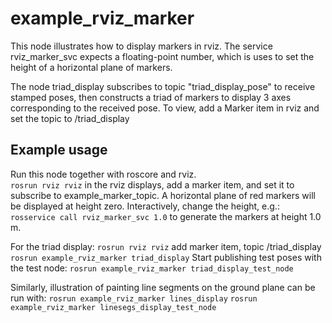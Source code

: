 # example_rviz_marker
This node illustrates how to display markers in rviz. 
The service rviz_marker_svc expects a floating-point number, which is uses to 
set the height of a horizontal plane of markers.

The node triad_display subscribes to topic "triad_display_pose" to receive stamped poses, then
constructs a triad of markers to display 3 axes corresponding to the received pose.
To view, add a Marker item in rviz and set the topic to /triad_display

## Example usage
Run this node together with roscore and rviz.  
`rosrun rviz rviz`
in the rviz displays, add a marker item, and set it to subscribe to example_marker_topic.
A horizontal plane of red markers will be displayed at height zero.  Interactively, change the height, e.g.:
`rosservice call rviz_marker_svc 1.0`
to generate the markers at height 1.0 m.

For the triad display:
`rosrun rviz rviz`
add marker item, topic /triad_display
`rosrun example_rviz_marker triad_display`
Start publishing test poses with the test node:
`rosrun example_rviz_marker triad_display_test_node`

Similarly, illustration of painting line segments on the ground plane can be run with:
`rosrun example_rviz_marker lines_display`
`rosrun example_rviz_marker linesegs_display_test_node`

    
